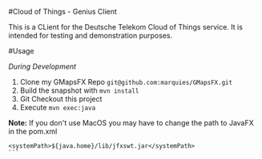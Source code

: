 #Cloud of Things - Genius Client

This is a CLient for the Deutsche Telekom Cloud of Things service. It is intended for testing and demonstration purposes.

#Usage

*During Development*

1. Clone my GMapsFX Repo `git@github.com:marquies/GMapsFX.git`
2. Build the snapshot with `mvn install`
3. Git Checkout this project
4. Execute `mvn exec:java`

**Note:** If you don't use MacOS you may have to change the path to JavaFX in the pom.xml
````
<systemPath>${java.home}/lib/jfxswt.jar</systemPath>
```
